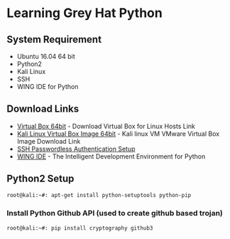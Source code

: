 # Learning Grey Hat Python

## System Requirement
- Ubuntu 16.04 64 bit
- Python2
- Kali Linux
- SSH
- WING IDE for Python

## Download Links
- [Virtual Box 64bit](https://download.virtualbox.org/virtualbox/6.0.8/virtualbox-6.0_6.0.8-130520~Ubuntu~xenial_amd64.deb) - Download Virtual Box for Linux Hosts Link
- [Kali Linux Virtual Box Image 64bit](https://images.offensive-security.com/virtual-images/kali-linux-2019.2-vbox-amd64.ova) - Kali linux VM VMware Virtual Box Image Download Link
- [SSH Passwordless Authentication Setup](https://confluence.atlassian.com/bitbucketserver/creating-ssh-keys-776639788.html)
- [WING IDE](https://wingware.com/downloads/wing-personal) - The Intelligent Development Environment for Python

## Python2 Setup

```sh
root@kali:~#: apt-get install python-setuptools python-pip
```

### Install Python Github API (used to create github based trojan)

```sh
root@kali:~#: pip install cryptography github3
```


